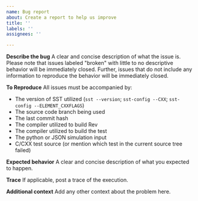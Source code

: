 ```yaml
---
name: Bug report
about: Create a report to help us improve
title: ''
labels: ''
assignees: ''

---
```


**Describe the bug**
A clear and concise description of what the issue is.  Please note that issues labeled "broken" with little to no descriptive behavior will be immediately closed.  Further, issues that do not include any information to reproduce the behavior will be immediately closed.

**To Reproduce**
All issues must be accompanied by:
- The version of SST utilized (`sst --version`; `sst-config --CXX`; `sst-config --ELEMENT_CXXFLAGS`)
- The source code branch being used
- The last commit hash
- The compiler utilized to build Rev
- The compiler utilized to build the test
- The python or JSON simulation input
- C/CXX test source (or mention which test in the current source tree failed)

**Expected behavior**
A clear and concise description of what you expected to happen.

**Trace**
If applicable, post a trace of the execution.

**Additional context**
Add any other context about the problem here.
